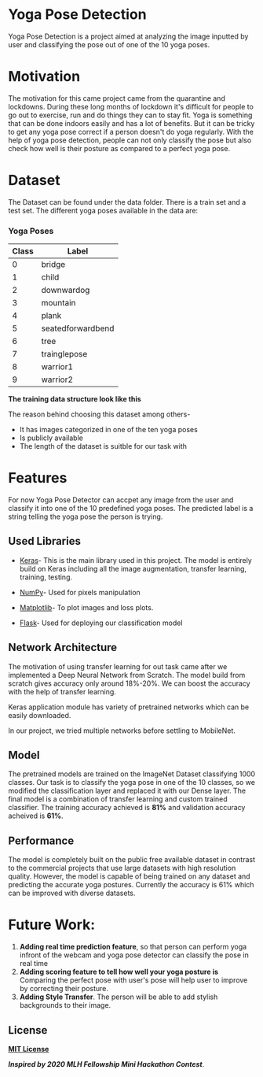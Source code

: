 # Yoga Pose Detection

Yoga Pose Detection is a project aimed at analyzing the image inputted by user and classifying the pose out of one of the 10 yoga poses.

# Motivation

The motivation for this came project came from the quarantine and lockdowns. During these long months of lockdown it's difficult for people to go out to exercise, run and do things they can to stay fit. Yoga is something that can be done indoors easily and has a lot of benefits.
But it can be tricky to get any yoga pose correct if a person doesn't do yoga regularly.
With the help of yoga pose detection, people can not only classify the pose but also check how well is their posture as compared to a perfect yoga pose.

# Dataset
 
 The Dataset can be found under the data folder. There is a train set and a test set. The different yoga poses available in the data are:
 
 ### Yoga Poses
| Class | Label |
| --- | --- |
| 0 | bridge |
| 1 | child |
| 2 | downwardog |
| 3 | mountain |
| 4 | plank |
| 5 | seatedforwardbend |
| 6 | tree |
| 7 | trainglepose |
| 8 | warrior1 |
| 9 | warrior2 |

**The training data structure look like this** 



The reason behind choosing this dataset among others-
- It has images categorized in one of the ten yoga poses
- Is publicly available
- The length of the dataset is suitble for our task with 


# Features

For now Yoga Pose Detector can accpet any image from the user and classify it into one of the 10 predefined yoga poses. The predicted label is a string telling the yoga pose the person is trying.


## Used Libraries
- [Keras](https://keras.io/)- This is the main library used in this project. The model is entirely build on Keras including all the image augmentation, transfer learning, training, testing.

- [NumPy](http://numpy.org/docs)- Used for pixels manipulation

- [Matplotlib](http://matplotlib.org/)- To plot images and loss plots.

- [Flask](https://flask.palletsprojects.com/)- Used for deploying our classification model




## Network Architecture
The motivation of using transfer learning for out task came after we implemented a Deep Neural Network from Scratch. The model build from scratch gives accuracy only around 18%-20%. We can boost the accuracy with the help of transfer learning.

Keras application module has variety of pretrained networks which can be easily downloaded.

In our project, we tried multiple networks before settling to MobileNet.


## Model
The pretrained models are trained on the ImageNet Dataset classifying 1000 classes. Our task is to classify the yoga pose in one of the 10 classes, so we modified the classification layer and replaced it with our Dense layer.
The final model is a combination of transfer learning and custom trained classifier.
The training accuracy achieved is **81%** and validation accuracy acheived is **61%**.



## Performance
The model is completely built on the public free available dataset in contrast to the commercial projects that use large datasets with high resolution quality. However, the model is capable of being trained on any dataset and predicting the accurate yoga postures. 
Currently the accuracy is 61% which can be improved with diverse datasets.




# Future Work:

1. **Adding real time prediction feature**, so that person can perform yoga infront of the webcam and yoga pose detector can classify the pose in real time
2. **Adding scoring feature to tell how well your yoga posture is** Comparing the perfect pose with user's pose will help user to improve by correcting their posture.
3. **Adding Style Transfer**. The person will be able to add stylish backgrounds to their image.



## License
[**MIT License**](https://choosealicense.com/licenses/mit/)

***Inspired by 2020 MLH Fellowship Mini Hackathon Contest***.
